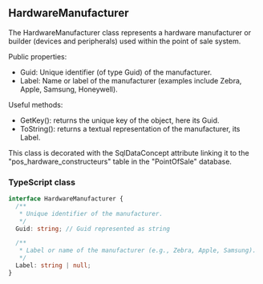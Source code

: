 ﻿## HardwareManufacturer

The HardwareManufacturer class represents a hardware manufacturer or builder (devices and peripherals) used within the point of sale system.

Public properties:
- Guid: Unique identifier (of type Guid) of the manufacturer.
- Label: Name or label of the manufacturer (examples include Zebra, Apple, Samsung, Honeywell).

Useful methods:
- GetKey(): returns the unique key of the object, here its Guid.
- ToString(): returns a textual representation of the manufacturer, its Label.

This class is decorated with the SqlDataConcept attribute linking it to the "pos_hardware_constructeurs" table in the "PointOfSale" database.

### TypeScript class
```typescript
interface HardwareManufacturer {
  /**
   * Unique identifier of the manufacturer.
   */
  Guid: string; // Guid represented as string

  /**
   * Label or name of the manufacturer (e.g., Zebra, Apple, Samsung).
   */
  Label: string | null;
}
```